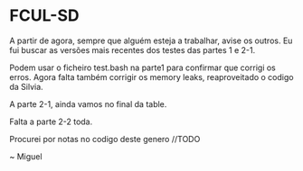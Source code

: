 # FCUL-SD

A partir de agora, sempre que alguém esteja a trabalhar, avise os outros. 
Eu fui buscar as versões mais recentes dos testes das partes 1 e 2-1.

Podem usar o ficheiro test.bash na parte1 para confirmar que corrigi os erros. Agora falta também corrigir os memory leaks, reaproveitado o codigo da Silvia. 

A parte 2-1, ainda vamos no final da table.

Falta a parte 2-2 toda.

Procurei por notas no codigo deste genero //TODO

~ Miguel
